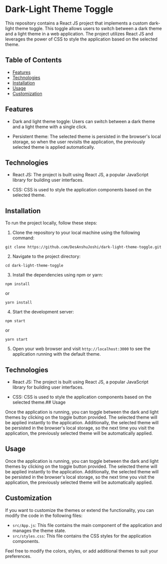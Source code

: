 
# Dark-Light Theme Toggle
This repository contains a React JS project that implements a custom dark-light theme toggle. This toggle allows users to switch between a dark theme and a light theme in a web application. The project utilizes React JS and leverages the power of CSS to style the application based on the selected theme.
## Table of Contents

- [Features](#features)
- [Technologies](#technologies)
- [Installation](#installation)
- [Usage](#usage)
- [Customization](#customization)
## Features

* Dark and light theme toggle: Users can switch between a dark theme and a light theme with a single click.

* Persistent theme: The selected theme is persisted in the browser's local storage, so when the user revisits the application, the previously selected theme is applied automatically.
## Technologies

* React JS: The project is built using React JS, a popular JavaScript library for building user interfaces.

* CSS: CSS is used to style the application components based on the selected theme.

## Installation

To run the project locally, follow these steps:

1. Clone the repository to your local machine using the following command:

```
git clone https://github.com/DesAnshuJoshi/dark-light-theme-toggle.git
```

2. Navigate to the project directory:

```
cd dark-light-theme-toggle
```

3. Install the dependencies using npm or yarn:
```
npm install
```
or
```
yarn install
```

4. Start the development server:
```
npm start
```
or
```
yarn start
```

5. Open your web browser and visit `http://localhost:3000` to see the application running with the default theme.


## Technologies

* React JS: The project is built using React JS, a popular JavaScript library for building user interfaces.

* CSS: CSS is used to style the application components based on the selected theme.## Usage

Once the application is running, you can toggle between the dark and light themes by clicking on the toggle button provided. The selected theme will be applied instantly to the application. Additionally, the selected theme will be persisted in the browser's local storage, so the next time you visit the application, the previously selected theme will be automatically applied.
## Usage

Once the application is running, you can toggle between the dark and light themes by clicking on the toggle button provided. The selected theme will be applied instantly to the application. Additionally, the selected theme will be persisted in the browser's local storage, so the next time you visit the application, the previously selected theme will be automatically applied.
## Customization

If you want to customize the themes or extend the functionality, you can modify the code in the following files:

* `src/App.js`: This file contains the main component of the application and manages the theme state.
* `src/styles.css`: This file contains the CSS styles for the application components.

Feel free to modify the colors, styles, or add additional themes to suit your preferences.
